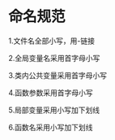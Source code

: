 # 命名规范
1.文件名全部小写，用-链接

2.全局变量名采用首字母小写

3.类内公共变量采用首字母小写

4.函数参数采用首字母小写

5.局部变量采用小写加下划线

6.函数名采用小写加下划线

